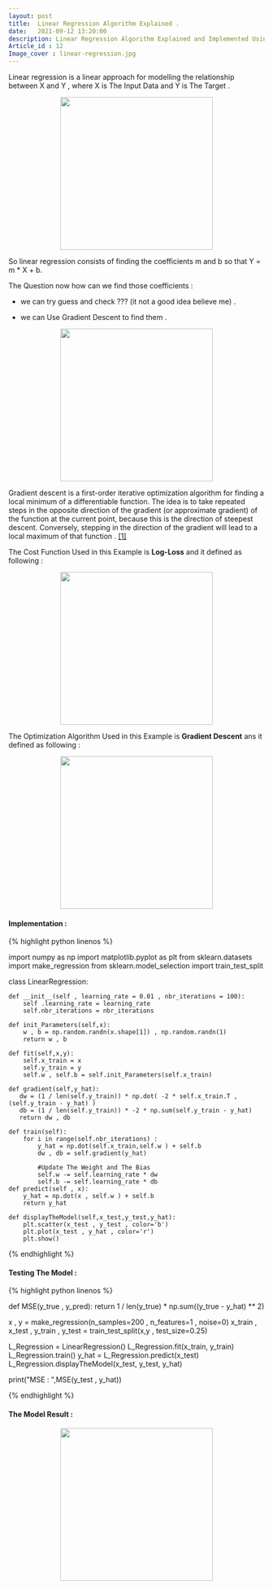 ```yaml
---
layout: post
title:  Linear Regression Algorithm Explained .
date:   2021-09-12 13:20:00
description: Linear Regression Algorithm Explained and Implemented Using Python.
Article_id : 12
Image_cover : linear-regression.jpg
---
```


Linear regression is a linear approach for modelling the relationship between X and Y , where X is The Input Data and Y is The Target .

<div align="center" >
<img src="{{ site.baseurl }}/assets/img/12/LinearRegressionFormula.png" width="300">
</div>

So linear regression consists of finding the coefficients m and b so that Y = m * X + b.

The Question now how can we find those coefficients :

- we can try guess and check ??? (it not a good idea believe me) . 

- we can Use Gradient Descent to find them .

<div align="center" >
<img src="{{ site.baseurl }}/assets/img/12/gradientDescentGraph.png" width="300">
</div>

Gradient descent is a first-order iterative optimization algorithm for finding a local minimum of a differentiable function. The idea is to take repeated steps in the opposite direction of the gradient (or approximate gradient) of the function at the current point, because this is the direction of steepest descent. Conversely, stepping in the direction of the gradient will lead to a local maximum of that function . [[1]](https://en.wikipedia.org/wiki/Gradient_descent)  

The Cost Function Used in this Example is **Log-Loss** and it defined as following :

<div align="center" >
<img src="{{ site.baseurl }}/assets/img/12/LogLoss.png" width="300">
</div>

The Optimization Algorithm Used in this Example is **Gradient Descent** ans it defined as following :

<div align="center" >
<img src="{{ site.baseurl }}/assets/img/12/gradientDescentFormula.png" width="300">
</div>

#### Implementation :

{% highlight python linenos %}

import numpy as np
import matplotlib.pyplot as plt
from sklearn.datasets import make_regression
from sklearn.model_selection import train_test_split

class LinearRegression:
    
    def __init__(self , learning_rate = 0.01 , nbr_iterations = 100):
        self .learning_rate = learning_rate
        self.nbr_iterations = nbr_iterations
    
    def init_Parameters(self,x):
        w , b = np.random.randn(x.shape[1]) , np.random.randn(1)
        return w , b
    
    def fit(self,x,y):
        self.x_train = x
        self.y_train = y
        self.w , self.b = self.init_Parameters(self.x_train)
   
    def gradient(self,y_hat):
       dw = (1 / len(self.y_train)) * np.dot( -2 * self.x_train.T , (self.y_train - y_hat) )
       db = (1 / len(self.y_train)) * -2 * np.sum(self.y_train - y_hat)
       return dw , db
   
    def train(self):
        for i in range(self.nbr_iterations) :
            y_hat = np.dot(self.x_train,self.w ) + self.b
            dw , db = self.gradient(y_hat)
            
            #Update The Weight and The Bias
            self.w -= self.learning_rate * dw
            self.b -= self.learning_rate * db
    def predict(self , x):
        y_hat = np.dot(x , self.w ) + self.b 
        return y_hat
    
    def displayTheModel(self,x_test,y_test,y_hat):
        plt.scatter(x_test , y_test , color='b')
        plt.plot(x_test , y_hat , color='r')
        plt.show()

{% endhighlight %}

#### Testing The Model :

{% highlight python linenos %}

def MSE(y_true , y_pred):
    return 1 / len(y_true) * np.sum((y_true - y_hat) ** 2)

x , y = make_regression(n_samples=200 , n_features=1 , noise=0)
x_train , x_test , y_train , y_test = train_test_split(x,y , test_size=0.25)
        
L_Regression = LinearRegression()
L_Regression.fit(x_train, y_train)
L_Regression.train()
y_hat = L_Regression.predict(x_test)
L_Regression.displayTheModel(x_test, y_test, y_hat)            

print("MSE : ",MSE(y_test , y_hat))

{% endhighlight %}

#### The Model Result :
<div align="center" >
<img src="{{ site.baseurl }}/assets/img/12/linearRegression.png" width="300">
</div>